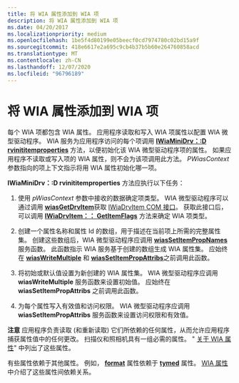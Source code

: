 ```yaml
---
title: 将 WIA 属性添加到 WIA 项
description: 将 WIA 属性添加到 WIA 项
ms.date: 04/20/2017
ms.localizationpriority: medium
ms.openlocfilehash: 1be5f4d80199e05beecf0cd7974780c02bd15a9f
ms.sourcegitcommit: 418e6617e2a695c9cb4b37b5b60e264760858acd
ms.translationtype: MT
ms.contentlocale: zh-CN
ms.lasthandoff: 12/07/2020
ms.locfileid: "96796189"
---
```

# <a name="adding-wia-properties-to-a-wia-item"></a>将 WIA 属性添加到 WIA 项





每个 WIA 项都包含 WIA 属性。 应用程序读取和写入 WIA 项属性以配置 WIA 微型驱动程序。 WIA 服务为应用程序访问的每个项调用 [**IWiaMiniDrv：:D rvinititemproperties**](/windows-hardware/drivers/ddi/wiamindr_lh/nf-wiamindr_lh-iwiaminidrv-drvinititemproperties) 方法，以便初始化该 WIA 微型驱动程序项的属性。 如果应用程序不读取或写入项的 WIA 属性，则不会为该项调用此方法。 *PWiasContext* 参数指向的项上下文指示将用 WIA 属性初始化哪一项。

**IWiaMiniDrv：:D rvinititemproperties** 方法应执行以下任务：

1.  使用 *pWiasContext* 参数中接收的数据确定项类型。 WIA 微型驱动程序可以通过调用 [**wiasGetDrvItem**](/windows-hardware/drivers/ddi/wiamdef/nf-wiamdef-wiasgetdrvitem)获取 [IWiaDrvItem COM 接口](iwiadrvitem-com-interface.md)。 获取此接口后，可以调用 [**IWiaDrvItem：： GetItemFlags**](/windows-hardware/drivers/ddi/wiamindr_lh/nf-wiamindr_lh-iwiadrvitem-getitemflags) 方法来确定 WIA 项类型。

2.  创建一个属性名称和属性 Id 的数组，用于描述在当前项上所需的完整属性集。 创建这些数组后，WIA 微型驱动程序应调用 [**wiasSetItemPropNames**](/windows-hardware/drivers/ddi/wiamdef/nf-wiamdef-wiassetitempropnames) 服务函数。 此函数指示 WIA 服务基于创建的数组生成 WIA 属性集。 应始终在 [**wiasWriteMultiple**](/windows-hardware/drivers/ddi/wiamdef/nf-wiamdef-wiaswritemultiple) 和 [**wiasSetItemPropAttribs**](/windows-hardware/drivers/ddi/wiamdef/nf-wiamdef-wiassetitempropattribs)之前调用此函数。

3.  将初始或默认值设置为新创建的 WIA 属性集。 WIA 微型驱动程序应调用 **wiasWriteMultiple** 服务函数来设置初始值。 应始终在 **wiasSetItemPropAttribs** 之前调用此函数。

4.  为每个属性写入有效值和访问权限。 WIA 微型驱动程序应调用 **wiasSetItemPropAttribs** 服务函数来设置访问权限和有效值。

**注意**   应用程序负责读取 (和重新读取) 它们所依赖的任何属性，从而允许应用程序捕获属性值中的任何更改。
扫描仪和照相机具有一组必需的属性。 " [关于 WIA 属性](about-wia-properties.md)" 中列出了这些属性。

有些属性依赖于其他属性。 例如， [**format**](./wia-ipa-format.md) 属性依赖于 [**tymed**](./wia-ipa-tymed.md) 属性。 [WIA 属性](./wia-properties.md)中介绍了这些属性间依赖关系。

 

 

